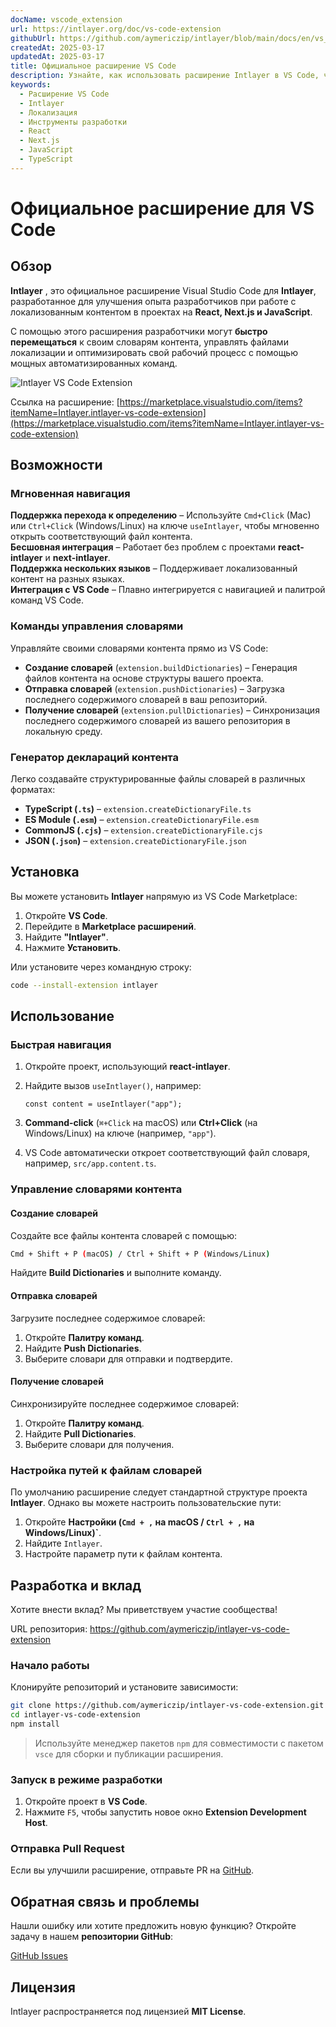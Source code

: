```yaml
---
docName: vscode_extension
url: https://intlayer.org/doc/vs-code-extension
githubUrl: https://github.com/aymericzip/intlayer/blob/main/docs/en/vs_code_extension.md
createdAt: 2025-03-17
updatedAt: 2025-03-17
title: Официальное расширение VS Code
description: Узнайте, как использовать расширение Intlayer в VS Code, чтобы улучшить ваш рабочий процесс разработки. Быстро перемещайтесь между локализованным контентом и эффективно управляйте своими словарями.
keywords:
  - Расширение VS Code
  - Intlayer
  - Локализация
  - Инструменты разработки
  - React
  - Next.js
  - JavaScript
  - TypeScript
---
```


# Официальное расширение для VS Code

## Обзор

**Intlayer** , это официальное расширение Visual Studio Code для **Intlayer**, разработанное для улучшения опыта разработчиков при работе с локализованным контентом в проектах на **React, Next.js и JavaScript**.

С помощью этого расширения разработчики могут **быстро перемещаться** к своим словарям контента, управлять файлами локализации и оптимизировать свой рабочий процесс с помощью мощных автоматизированных команд.

![Intlayer VS Code Extension](https://github.com/aymericzip/intlayer/blob/main/docs/assets/vs_code_extension_demo.gif)

Ссылка на расширение: [https://marketplace.visualstudio.com/items?itemName=Intlayer.intlayer-vs-code-extension](https://marketplace.visualstudio.com/items?itemName=Intlayer.intlayer-vs-code-extension)

## Возможности

### Мгновенная навигация

**Поддержка перехода к определению** – Используйте `Cmd+Click` (Mac) или `Ctrl+Click` (Windows/Linux) на ключе `useIntlayer`, чтобы мгновенно открыть соответствующий файл контента.  
**Бесшовная интеграция** – Работает без проблем с проектами **react-intlayer** и **next-intlayer**.  
**Поддержка нескольких языков** – Поддерживает локализованный контент на разных языках.  
**Интеграция с VS Code** – Плавно интегрируется с навигацией и палитрой команд VS Code.

### Команды управления словарями

Управляйте своими словарями контента прямо из VS Code:

- **Создание словарей** (`extension.buildDictionaries`) – Генерация файлов контента на основе структуры вашего проекта.
- **Отправка словарей** (`extension.pushDictionaries`) – Загрузка последнего содержимого словарей в ваш репозиторий.
- **Получение словарей** (`extension.pullDictionaries`) – Синхронизация последнего содержимого словарей из вашего репозитория в локальную среду.

### Генератор деклараций контента

Легко создавайте структурированные файлы словарей в различных форматах:

- **TypeScript (`.ts`)** – `extension.createDictionaryFile.ts`
- **ES Module (`.esm`)** – `extension.createDictionaryFile.esm`
- **CommonJS (`.cjs`)** – `extension.createDictionaryFile.cjs`
- **JSON (`.json`)** – `extension.createDictionaryFile.json`

## Установка

Вы можете установить **Intlayer** напрямую из VS Code Marketplace:

1. Откройте **VS Code**.
2. Перейдите в **Marketplace расширений**.
3. Найдите **"Intlayer"**.
4. Нажмите **Установить**.

Или установите через командную строку:

```sh
code --install-extension intlayer
```

## Использование

### Быстрая навигация

1. Откройте проект, использующий **react-intlayer**.
2. Найдите вызов `useIntlayer()`, например:

   ```tsx
   const content = useIntlayer("app");
   ```

3. **Command-click** (`⌘+Click` на macOS) или **Ctrl+Click** (на Windows/Linux) на ключе (например, `"app"`).
4. VS Code автоматически откроет соответствующий файл словаря, например, `src/app.content.ts`.

### Управление словарями контента

#### Создание словарей

Создайте все файлы контента словарей с помощью:

```sh
Cmd + Shift + P (macOS) / Ctrl + Shift + P (Windows/Linux)
```

Найдите **Build Dictionaries** и выполните команду.

#### Отправка словарей

Загрузите последнее содержимое словарей:

1. Откройте **Палитру команд**.
2. Найдите **Push Dictionaries**.
3. Выберите словари для отправки и подтвердите.

#### Получение словарей

Синхронизируйте последнее содержимое словарей:

1. Откройте **Палитру команд**.
2. Найдите **Pull Dictionaries**.
3. Выберите словари для получения.

### Настройка путей к файлам словарей

По умолчанию расширение следует стандартной структуре проекта **Intlayer**. Однако вы можете настроить пользовательские пути:

1. Откройте **Настройки (`Cmd + ,` на macOS / `Ctrl + ,` на Windows/Linux)`**.
2. Найдите `Intlayer`.
3. Настройте параметр пути к файлам контента.

## Разработка и вклад

Хотите внести вклад? Мы приветствуем участие сообщества!

URL репозитория: https://github.com/aymericzip/intlayer-vs-code-extension

### Начало работы

Клонируйте репозиторий и установите зависимости:

```sh
git clone https://github.com/aymericzip/intlayer-vs-code-extension.git
cd intlayer-vs-code-extension
npm install
```

> Используйте менеджер пакетов `npm` для совместимости с пакетом `vsce` для сборки и публикации расширения.

### Запуск в режиме разработки

1. Откройте проект в **VS Code**.
2. Нажмите `F5`, чтобы запустить новое окно **Extension Development Host**.

### Отправка Pull Request

Если вы улучшили расширение, отправьте PR на [GitHub](https://github.com/aymericzip/intlayer-vs-code-extension).

## Обратная связь и проблемы

Нашли ошибку или хотите предложить новую функцию? Откройте задачу в нашем **репозитории GitHub**:

[GitHub Issues](https://github.com/aymericzip/intlayer-vs-code-extension/issues)

## Лицензия

Intlayer распространяется под лицензией **MIT License**.
